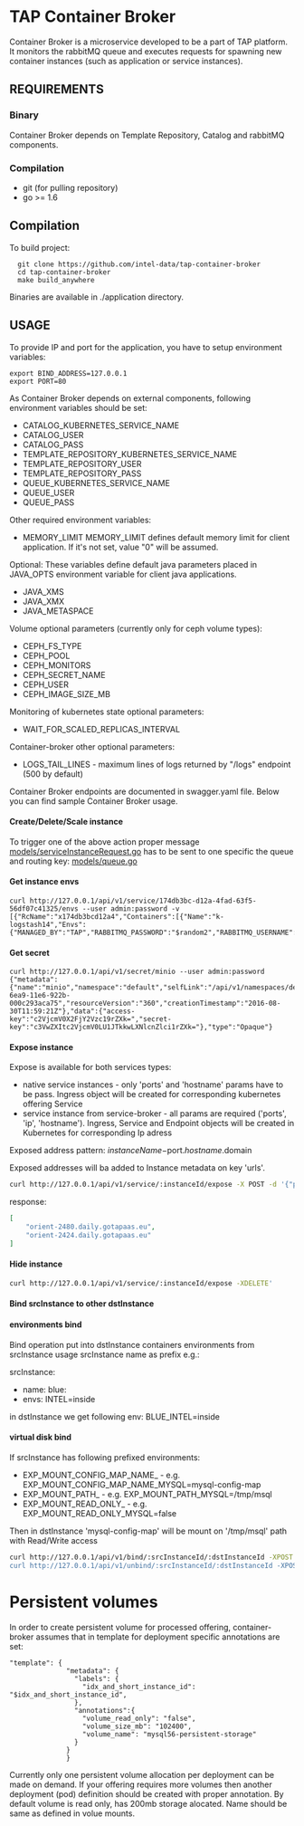 # TAP Container Broker
Container Broker is a microservice developed to be a part of TAP platform.
It monitors the rabbitMQ queue and executes requests for spawning new container instances (such as application or service instances).

## REQUIREMENTS

### Binary
Container Broker depends on Template Repository, Catalog and rabbitMQ components.

### Compilation
* git (for pulling repository)
* go >= 1.6

## Compilation
To build project:
```
  git clone https://github.com/intel-data/tap-container-broker
  cd tap-container-broker
  make build_anywhere
```
Binaries are available in ./application directory.

## USAGE

To provide IP and port for the application, you have to setup environment variables:
```
export BIND_ADDRESS=127.0.0.1
export PORT=80
```

As Container Broker depends on external components, following environment variables should be set:
* CATALOG_KUBERNETES_SERVICE_NAME
* CATALOG_USER
* CATALOG_PASS
* TEMPLATE_REPOSITORY_KUBERNETES_SERVICE_NAME
* TEMPLATE_REPOSITORY_USER
* TEMPLATE_REPOSITORY_PASS
* QUEUE_KUBERNETES_SERVICE_NAME
* QUEUE_USER
* QUEUE_PASS

Other required environment variables:
* MEMORY_LIMIT
MEMORY_LIMIT defines default memory limit for client application. If it's not set, value "0" will be assumed.

Optional:
These variables define default java parameters placed in JAVA_OPTS environment variable for client java applications.

* JAVA_XMS
* JAVA_XMX
* JAVA_METASPACE

Volume optional parameters (currently only for ceph volume types):

* CEPH_FS_TYPE
* CEPH_POOL
* CEPH_MONITORS
* CEPH_SECRET_NAME
* CEPH_USER
* CEPH_IMAGE_SIZE_MB

Monitoring of kubernetes state optional parameters:

* WAIT_FOR_SCALED_REPLICAS_INTERVAL

Container-broker other optional parameters:

* LOGS_TAIL_LINES - maximum lines of logs returned by "/logs" endpoint (500 by default)

Container Broker endpoints are documented in swagger.yaml file.
Below you can find sample Container Broker usage.

#### Create/Delete/Scale instance
To trigger one of the above action proper message [models/serviceInstanceRequest.go](models/serviceInstanceRequest.go) 
has to be sent to one specific the queue and routing key: [models/queue.go](models/queue.go) 

#### Get instance envs
```
curl http://127.0.0.1/api/v1/service/174db3bc-d12a-4fad-63f5-56df07c41325/envs --user admin:password -v
[{"RcName":"x174db3bcd12a4","Containers":[{"Name":"k-logstash14","Envs":{"MANAGED_BY":"TAP","RABBITMQ_PASSWORD":"$random2","RABBITMQ_USERNAME":"$random1","TAP_K8S":"true"}}]}]
```

#### Get secret
```
curl http://127.0.0.1/api/v1/secret/minio --user admin:password
{"metadata":{"name":"minio","namespace":"default","selfLink":"/api/v1/namespaces/default/secrets/minio","uid":"300c0cf1-6ea9-11e6-922b-000c293aca75","resourceVersion":"360","creationTimestamp":"2016-08-30T11:59:21Z"},"data":{"access-key":"c2VjcmV0X2FjY2Vzc19rZXk=","secret-key":"c3VwZXItc2VjcmV0LU1JTkkwLXNlcnZlci1rZXk="},"type":"Opaque"}
```

#### Expose instance
Expose is available for both services types:
* native service instances - only 'ports' and 'hostname' params have to be pass. Ingress object will be created for corresponding kubernetes offering Service
* service instance from service-broker - all params are required ('ports', 'ip', 'hostname'). Ingress, Service and Endpoint objects 
will be created in Kubernetes for corresponding Ip adress

Exposed address pattern: $instanceName-$port.$hostname.$domain

Exposed addresses will ba added to Instance metadata on key 'urls'.
```bash
curl http://127.0.0.1/api/v1/service/:instanceId/expose -X POST -d '{"ports": [2480, 2424], "hostname": "daily", "ip": "10.0.0.43"}'
```

response:
```json
[
    "orient-2480.daily.gotapaas.eu",
    "orient-2424.daily.gotapaas.eu"
]
```

#### Hide instance
```bash
curl http://127.0.0.1/api/v1/service/:instanceId/expose -XDELETE'
```

#### Bind srcInstance to other dstInstance

#### environments bind
Bind operation put into dstInstance containers environments from srcInstance usage srcInstance name as prefix e.g.:

srcInstance:
* name: blue:
* envs: INTEL=inside

in dstInstance we get following env: BLUE_INTEL=inside

#### virtual disk bind
If srcInstance has following prefixed environments:
* EXP_MOUNT_CONFIG_MAP_NAME_ - e.g. EXP_MOUNT_CONFIG_MAP_NAME_MYSQL=mysql-config-map
* EXP_MOUNT_PATH_            - e.g. EXP_MOUNT_PATH_MYSQL=/tmp/msql
* EXP_MOUNT_READ_ONLY_       - e.g. EXP_MOUNT_READ_ONLY_MYSQL=false

Then in dstInstance 'mysql-config-map' will be mount on '/tmp/msql' path with Read/Write access

```bash
curl http://127.0.0.1/api/v1/bind/:srcInstanceId/:dstInstanceId -XPOST'
curl http://127.0.0.1/api/v1/unbind/:srcInstanceId/:dstInstanceId -XPOST'
```

# Persistent volumes

In order to create persistent volume for processed offering, container-broker
assumes that in template for deployment specific annotations are set:

```
"template": {
              "metadata": {                
                "labels": {
                  "idx_and_short_instance_id": "$idx_and_short_instance_id",                  
                },
                "annotations":{
                  "volume_read_only": "false",
                  "volume_size_mb": "102400",
                  "volume_name": "mysql56-persistent-storage"
                }
              }
              }
 ```
 
 Currently only one persistent volume allocation per deployment can be made
 on demand. If your offering requires more volumes then another deployment (pod)
 definition should be created with proper annotation.
 By default volume is read only, has 200mb storage alocated. Name should be same as defined in volue mounts.